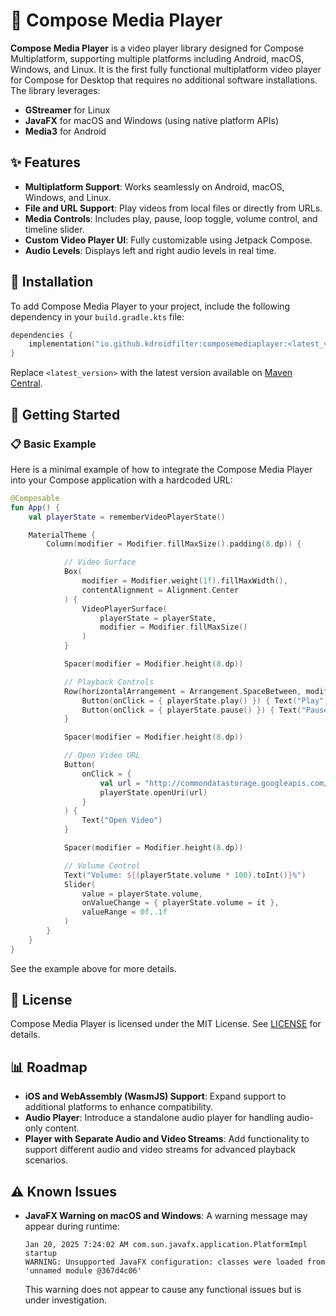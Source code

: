 # 🎥 Compose Media Player

**Compose Media Player** is a video player library designed for Compose Multiplatform, supporting multiple platforms including Android, macOS, Windows, and Linux. It is the first fully functional multiplatform video player for Compose for Desktop that requires no additional software installations. The library leverages:

- **GStreamer** for Linux
- **JavaFX** for macOS and Windows (using native platform APIs)
- **Media3** for Android

## ✨ Features

- **Multiplatform Support**: Works seamlessly on Android, macOS, Windows, and Linux.
- **File and URL Support**: Play videos from local files or directly from URLs.
- **Media Controls**: Includes play, pause, loop toggle, volume control, and timeline slider.
- **Custom Video Player UI**: Fully customizable using Jetpack Compose.
- **Audio Levels**: Displays left and right audio levels in real time.

## 🔧 Installation

To add Compose Media Player to your project, include the following dependency in your `build.gradle.kts` file:

```kotlin
dependencies {
    implementation("io.github.kdroidfilter:composemediaplayer:<latest_version>")
}
```

Replace `<latest_version>` with the latest version available on [Maven Central](https://search.maven.org/).

## 🚀 Getting Started

### 📋 Basic Example

Here is a minimal example of how to integrate the Compose Media Player into your Compose application with a hardcoded URL:

```kotlin
@Composable
fun App() {
    val playerState = rememberVideoPlayerState()

    MaterialTheme {
        Column(modifier = Modifier.fillMaxSize().padding(8.dp)) {

            // Video Surface
            Box(
                modifier = Modifier.weight(1f).fillMaxWidth(),
                contentAlignment = Alignment.Center
            ) {
                VideoPlayerSurface(
                    playerState = playerState,
                    modifier = Modifier.fillMaxSize()
                )
            }

            Spacer(modifier = Modifier.height(8.dp))

            // Playback Controls
            Row(horizontalArrangement = Arrangement.SpaceBetween, modifier = Modifier.fillMaxWidth()) {
                Button(onClick = { playerState.play() }) { Text("Play") }
                Button(onClick = { playerState.pause() }) { Text("Pause") }
            }

            Spacer(modifier = Modifier.height(8.dp))

            // Open Video URL
            Button(
                onClick = {
                    val url = "http://commondatastorage.googleapis.com/gtv-videos-bucket/sample/BigBuckBunny.mp4"
                    playerState.openUri(url)
                }
            ) {
                Text("Open Video")
            }

            Spacer(modifier = Modifier.height(8.dp))

            // Volume Control
            Text("Volume: ${(playerState.volume * 100).toInt()}%")
            Slider(
                value = playerState.volume,
                onValueChange = { playerState.volume = it },
                valueRange = 0f..1f
            )
        }
    }
}
```

See the example above for more details.

## 📄 License

Compose Media Player is licensed under the MIT License. See [LICENSE](LICENSE) for details.

## 📊 Roadmap

- **iOS and WebAssembly (WasmJS) Support**: Expand support to additional platforms to enhance compatibility.
- **Audio Player**: Introduce a standalone audio player for handling audio-only content.
- **Player with Separate Audio and Video Streams**: Add functionality to support different audio and video streams for advanced playback scenarios.

## ⚠️ Known Issues

- **JavaFX Warning on macOS and Windows**: A warning message may appear during runtime:

  ```
  Jan 20, 2025 7:24:02 AM com.sun.javafx.application.PlatformImpl startup
  WARNING: Unsupported JavaFX configuration: classes were loaded from 'unnamed module @367d4c06'
  ```

  This warning does not appear to cause any functional issues but is under investigation.

